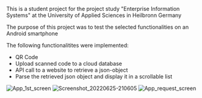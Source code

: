 This is a student project for the project study "Enterprise Information Systems" at the University of Applied Sciences in Heilbronn Germany

The purpose of this project was to test the selected functionalities on an Android smartphone

The following functionalitites were implemented:

- QR Code
- Upload scanned code to a cloud database
- API call to a website to retrieve a json-object
- Parse the retrieved json object and display it in a scrollable list

![App_1st_screen](https://user-images.githubusercontent.com/108173939/175787561-5fad08f0-f9e2-4f36-9aa4-0b455b7e2b85.png)
![Screenshot_20220625-210605](https://user-images.githubusercontent.com/108173939/175787573-db953203-e59a-42be-84f5-f29fabba47c1.jpg)
![App_request_screen](https://user-images.githubusercontent.com/108173939/175787576-15d5900c-96d7-4dce-9e70-a914558c5e0e.png)

